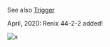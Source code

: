 
See also [Trigger](Trigger)

April, 2020: Renix 44-2-2 added!

![x](https://rusefi.com/images/triggers/trigger_44.png) 